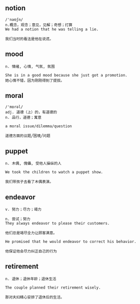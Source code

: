 ## notion
```
/'nəʊʃn/
n.概念，观念；意见，见解；奇想；打算
We had a notion that he was telling a lie.

我们当时的看法是他在说谎。
```

## mood
```
n. 情绪, 心情, 气氛, 氛围

She is in a good mood because she just got a promotion.
她心情不错，因为刚刚得到了提拔。
```

## moral
```
/'mɒrəl/
adj. 道德（上）的，有道德的
n. 品行，道德；寓意

a moral issue/dilemma/question

道德方面的议题╱困境╱问题
```
## puppet
```
n. 木偶, 傀儡, 受他人操纵的人

We took the children to watch a puppet show.

我们带孩子去看了木偶表演。
```
## endeavor
```
v. 努力；尽力；竭力

n. 尝试；努力
They always endeavor to please their customers.

他们总是竭尽全力让顾客满意。

He promised that he would endeavor to correct his behavior.

他保证他会尽力纠正自己的行为
```
## retirement
```
n. 退休；退休年龄；退休生活

The couple planned their retirement wisely.

那对夫妇精心安排了退休后的生活。
```
